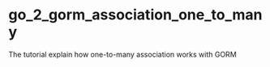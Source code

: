# go_2_gorm_association_one_to_many
The tutorial explain how one-to-many association works with GORM
